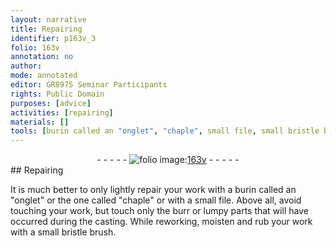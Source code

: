 ```yaml
---
layout: narrative
title: Repairing
identifier: p163v_3
folio: 163v
annotation: no
author:
mode: annotated
editor: GR8975 Seminar Participants
rights: Public Domain
purposes: [advice]
activities: [repairing]
materials: []
tools: [burin called an "onglet", "chaple", small file, small bristle brush]
---
```


 <div class="folio" align="center">- - - - - <a href="http://gallica.bnf.fr/ark:/12148/btv1b10500001g/f332.image" target="_blank"><img src="https://cu-mkp.github.io/GR8975-edition/assets/photo-icon.png" alt="folio image: " style="display:inline-block; margin-bottom:-3px;"/>163v</a> - - - - - </div> 
## Repairing

 
<span class="activity">It is much better to only lightly repair your work with a <span class="tool">burin called an "onglet"</span> or the one called <span class="tool">"chaple"</span> or with a <span class="tool">small file</span>. Above all, avoid touching your work, but touch only the burr or lumpy parts that will have occurred during the casting. While reworking, moisten and rub your work with a <span class="tool">small bristle brush</span>.</span>
 